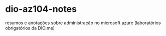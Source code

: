 # dio-az104-notes
resumos e anotações sobre administração no microsoft azure (laboratórios obrigatórios da DIO.me)

